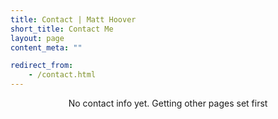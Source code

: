 ```yaml
---
title: Contact | Matt Hoover
short_title: Contact Me
layout: page
content_meta: ""

redirect_from:
    - /contact.html
---
```


<p style="text-align: center">No contact info yet. Getting other pages set first</p>
